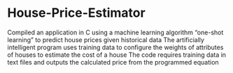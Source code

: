 # House-Price-Estimator
Compiled an application in C using a machine learning algorithm “one-shot learning” to predict house prices given historical data
The artificially intelligent program uses training data to configure the weights of attributes of houses to estimate the cost of a house 
The code requires training data in text files and outputs the calculated price from the programmed equation
